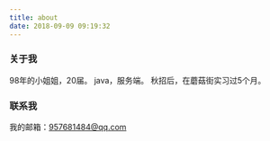 ```yaml
---
title: about
date: 2018-09-09 09:19:32
---
```


### 关于我
98年的小姐姐，20届。
java，服务端。
秋招后，在蘑菇街实习过5个月。


### 联系我
我的邮箱：957681484@qq.com






